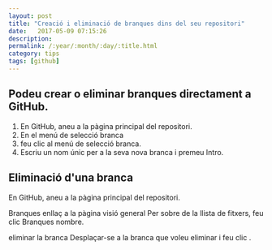 ```yaml
---
layout: post
title: "Creació i eliminació de branques dins del seu repositori"
date:   2017-05-09 07:15:26
description:
permalink: /:year/:month/:day/:title.html
category: tips
tags: [github]
---
```


## Podeu crear o eliminar branques directament a GitHub.

1. En GitHub, aneu a la pàgina principal del repositori.
2. En el menú de selecció branca
3. feu clic al menú de selecció branca.
4. Escriu un nom únic per a la seva nova branca i premeu Intro.

## Eliminació d'una branca

En GitHub, aneu a la pàgina principal del repositori.

Branques enllaç a la pàgina visió general Per sobre de la llista de fitxers, feu clic  Branques nombre.

eliminar la branca Desplaçar-se a la branca que voleu eliminar i feu clic  .
